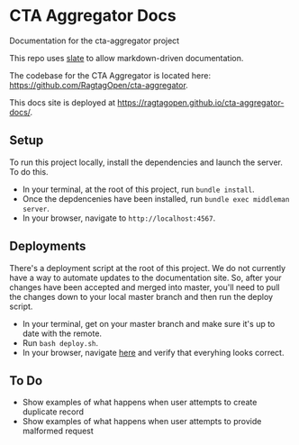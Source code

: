 # CTA Aggregator Docs
Documentation for the cta-aggregator project

This repo uses [slate](https://github.com/lord/slate) to allow markdown-driven 
documentation.  

The codebase for the CTA Aggregator is located here: https://github.com/RagtagOpen/cta-aggregator.

This docs site is deployed at https://ragtagopen.github.io/cta-aggregator-docs/.

## Setup

To run this project locally, install the dependencies and launch the server. To do this.
* In your terminal, at the root of this project, run `bundle install`.
* Once the depdencenies have been installed, run `bundle exec middleman server`.
* In your browser, navigate to `http://localhost:4567`.

## Deployments

There's a deployment script at the root of this project.  We do not currently 
have a  way to automate updates to the documentation site.  So, after your 
changes have been accepted and merged into master, you'll need to
pull the changes down to your local master branch and then run the deploy script.

* In your terminal, get on your master branch and make sure it's up to date with the remote.
* Run `bash deploy.sh`.
* In your browser, navigate [here](https://ragtagopen.github.io/cta-aggregator-docs) and verify that everyhing looks correct.


## To Do
* Show examples of what happens when user attempts to create duplicate record
* Show examples of what happens when user attempts to provide malformed request
